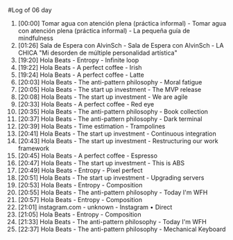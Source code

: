 #Log of 06 day

1. [00:00] Tomar agua con atención plena (práctica informal) - Tomar agua con atención plena (práctica informal) - La pequeña guía de mindfulness
1. [01:26] Sala de Espera con AlvinSch - Sala de Espera con AlvinSch - LA CHICA "Mi desorden de múltiple personalidad artística"
1. [19:20] Hola Beats - Entropy - Infinite loop
1. [19:22] Hola Beats - A perfect coffee - Irish
1. [19:24] Hola Beats - A perfect coffee - Latte
1. [20:03] Hola Beats - The anti-pattern philosophy - Moral fatigue
1. [20:05] Hola Beats - The start up investment - The MVP release
1. [20:08] Hola Beats - The start up investment - We are agile
1. [20:33] Hola Beats - A perfect coffee - Red eye
1. [20:35] Hola Beats - The anti-pattern philosophy - Book collection
1. [20:37] Hola Beats - The anti-pattern philosophy - Dark terminal
1. [20:39] Hola Beats - Time estimation - Trampolines
1. [20:41] Hola Beats - The start up investment - Continuous integration
1. [20:43] Hola Beats - The start up investment - Restructuring our work framework
1. [20:45] Hola Beats - A perfect coffee - Espresso
1. [20:47] Hola Beats - The start up investment - This is ABS
1. [20:49] Hola Beats - Entropy - Pixel perfect
1. [20:51] Hola Beats - The start up investment - Upgrading servers
1. [20:53] Hola Beats - Entropy - Composition
1. [20:55] Hola Beats - The anti-pattern philosophy - Today I'm WFH
1. [20:57] Hola Beats - Entropy - Composition
1. [21:01] instagram.com - unknown - Instagram • Direct
1. [21:05] Hola Beats - Entropy - Composition
1. [21:33] Hola Beats - The anti-pattern philosophy - Today I'm WFH
1. [22:37] Hola Beats - The anti-pattern philosophy - Mechanical Keyboard
